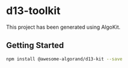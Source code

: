 # d13-toolkit

This project has been generated using AlgoKit.

## Getting Started

```bash
npm install @awesome-algorand/d13-kit --save
```
